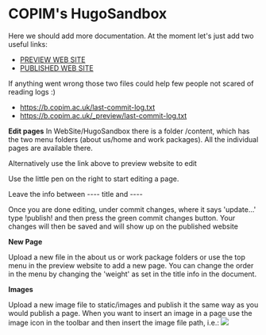 # COPIM's HugoSandbox

Here we should add more documentation. At the moment let's just add two useful links:
- [PREVIEW WEB SITE](https://b.copim.ac.uk/_preview/)
- [PUBLISHED WEB SITE](https://b.copim.ac.uk/)


If anything went wrong those two files could help few people not scared of reading logs :)

- https://b.copim.ac.uk/last-commit-log.txt
- https://b.copim.ac.uk/_preview/last-commit-log.txt

**Edit pages**
In WebSite/HugoSandbox there is a folder /content, which has the two menu folders (about us/home and work packages). All the individual pages are available there.

Alternatively use the link above to preview website to edit 

Use the little pen on the right to start editing a page.

Leave the info between ---- title and ----

Once you are done editing, under commit changes, where it says 'update...' type !publish! and then press the green commit changes button. Your changes will then be saved and will show up on the published website

**New Page**

Upload a new file in the about us or work package folders or use the top menu in the preview website to add a new page. You can change the order in the menu by changing the 'weight' as set in the title info in the document.

**Images**

Upload a new image file to static/images and publish it the same way as you would publish a page. When you want to insert an image in a page use the image icon in the toolbar and then insert the image file path, i.e.: ![](/images/All_COPIM_logos.png)